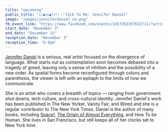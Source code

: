 ```yaml
---
title: "upcoming"
public_title: "(ﾉ◕ヮ◕)ﾉ*:・ﾟTalk To Me: Jennifer Daniel"
image: "images/jenniferdaniel_no.png"
fb_event_link: "https://www.facebook.com/events/1457362357632711/?active_tab=about"
start_date: "November 3"
end_date: "December 15"
reception_date: "November 3"
reception_time: "6-9pm"
---
```

[Jennifer Daniel](http://httpcolonforwardslashforwardslashwwwdotjenniferdanieldotcom.com/) is a serious, real artist focused on the divergence of language. What starts out as contemplation soon becomes debased into a tragedy of greed, leaving only a sense of nihilism and the possibility of a new order. As spatial forms become reconfigured through colons and parenthesis, the viewer is left with an epitaph to the limits of how we communicate.

She is an artist who covers a breadth of topics — ranging from government shut downs, tech culture, and cross-cultural identity. Jennifer Daniel's work has been published in The New Yorker, Vanity Fair, and Wired and she is a regular contributor to The New York Times. Daniel is the author of many books, including [Space!](https://www.amazon.com/Information-Graphics-Space-Simon-Rogers/dp/0763677698/ref=pd_sim_b_2?ie=UTF8&refRID=0Z213M7RRTZFGH8ZYF37), [The Origin of Almost Everything](https://www.amazon.com/New-Scientist-Origin-almost-Everything-ebook/dp/B01HZFB8YO), and How To be Human. She lives in San Francisco, but still keeps all of her clocks set to New York time.
